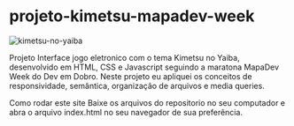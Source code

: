 # projeto-kimetsu-mapadev-week

![kimetsu-no-yaiba](https://user-images.githubusercontent.com/32987989/172731326-2bd63775-fedf-46e7-bcab-9ceacbe4a979.jpg)

Projeto Interface jogo eletronico com o tema Kimetsu no Yaiba, desenvolvido em HTML, CSS e Javascript seguindo a maratona MapaDev Week do Dev em Dobro. Neste projeto eu apliquei os conceitos de responsividade, semântica, organização de arquivos e media queries.

Como rodar este site
Baixe os arquivos do repositorio no seu computador e abra o arquivo index.html no seu navegador de sua preferência.
